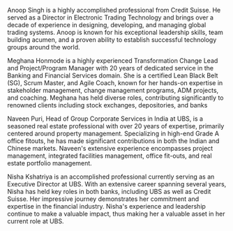 Anoop Singh is a highly accomplished professional from Credit Suisse. He served as a Director in Electronic Trading Technology and brings over a decade of experience in designing, developing, and managing global trading systems. Anoop is known for his exceptional leadership skills, team building acumen, and a proven ability to establish successful technology groups around the world.


Meghana Honmode is a highly experienced Transformation Change Lead and Project/Program Manager with 20 years of dedicated service in the Banking and Financial Services domain. She is a certified Lean Black Belt (SG), Scrum Master, and Agile Coach, known for her hands-on expertise in stakeholder management, change management programs, ADM projects, and coaching. Meghana has held diverse roles, contributing significantly to renowned clients including stock exchanges, depositories, and banks


Naveen Puri, Head of Group Corporate Services in India at UBS, is a seasoned real estate professional with over 20 years of expertise, primarily centered around property management. Specializing in high-end Grade A office fitouts, he has made significant contributions in both the Indian and Chinese markets. Naveen's extensive experience encompasses project management, integrated facilities management, office fit-outs, and real estate portfolio management. 

Nisha Kshatriya is an accomplished professional currently serving as an Executive Director at UBS. With an extensive career spanning several years, Nisha has held key roles in both banks, including UBS as well as Credit Suisse. Her impressive journey demonstrates her commitment and expertise in the financial industry. Nisha's experience and leadership continue to make a valuable impact, thus making her a valuable asset in her current role at UBS.
